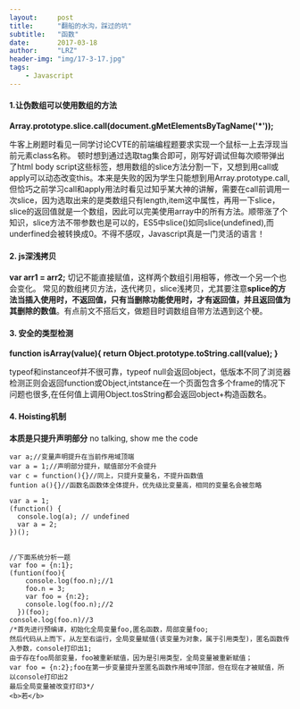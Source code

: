 ```yaml
---
layout:     post
title:      "翻船的水沟，踩过的坑"
subtitle:   "函数"
date:       2017-03-18
author:     "LRZ"
header-img: "img/17-3-17.jpg"
tags:
    - Javascript
---
```



#### 1.让伪数组可以使用数组的方法

<b>Array.prototype.slice.call(document.gMetElementsByTagName('*'));</b>

牛客上刷题时看见一同学讨论CVTE的前端编程题要求实现一个鼠标一上去浮现当前元素class名称。
顿时想到通过选取tag集合即可，刚写好调试但每次顺带弹出了html body script这些标签，想用数组的slice方法分割一下，又想到用call或apply可以动态改变this。本来是失败的因为学生只能想到用Array.prototype.call,但恰巧之前学习call和apply用法时看见过知乎某大神的讲解，需要在call前调用一次slice，因为选取出来的是类数组只有length,item这中属性，再用一下slice，slice的返回值就是一个数组，因此可以完美使用array中的所有方法。顺带涨了个知识，slice方法不带参数也是可以的，ES5中slice()如同slice(undefined),而underfined会被转换成0。不得不感叹，Javascript真是一门灵活的语言！

#### 2. js深浅拷贝
<b>var arr1 = arr2;</b>
切记不能直接赋值，这样两个数组引用相等，修改一个另一个也会变化。
常见的数组拷贝方法，迭代拷贝，slice浅拷贝，尤其要注意<b>splice的方法当插入使用时，不返回值，只有当删除功能使用时，才有返回值，并且返回值为其删除的数值</b>。有点前文不搭后文，做题目时调数组自带方法遇到这个梗。

#### 3. 安全的类型检测  

<b>function isArray(value){
  return Object.prototype.toString.call(value);
}</b>

typeof和instanceof并不很可靠，typeof null会返回object，低版本不同了浏览器检测正则会返回function或Object,intstance在一个页面包含多个frame的情况下问题也很多,在任何值上调用Object.tosString都会返回object+构造函数名。

#### 4. Hoisting机制
<b>本质是只提升声明部分</b>
no talking, show me the code

    var a;//变量声明提升在当前作用域顶端
    var a = 1;//声明部分提升，赋值部分不会提升
    var c = function(){}//同上，只提升变量名，不提升函数值
    funtion a(){}//函数名函数体全体提升，优先级比变量高，相同的变量名会被忽略

    var a = 1;
    (function() {
      console.log(a); // undefined
      var a = 2;
    })();


    //下面系统分析一题
    var foo = {n:1};
    (funtion(foo){
        console.log(foo.n);//1
        foo.n = 3;
        var foo = {n:2};
        console.log(foo.n);//2
      })(foo);
    console.log(foo.n)//3
    /*首先进行预编译，初始化全局变量foo,匿名函数，局部变量foo;
    然后代码从上而下，从左至右运行，全局变量赋值(该变量为对象，属于引用类型)，匿名函数传入参数，console打印出1;
    由于存在foo局部变量，foo被重新赋值，因为是引用类型，全局变量被重新赋值；
    var foo = {n:2};foo在第一步变量提升至匿名函数作用域中顶部，但在现在才被赋值，所以console打印出2
    最后全局变量被改变打印3*/
    <b>若</b>
